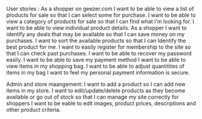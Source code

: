 User stories : As a shopper on geezer.com I want 
to be able to view a list of products for 
sale so that I can select some for purchase.
I want to be able to view a category of 
products for sale so that I can find what 
i'm looking for. I want to be able to view 
individual product details. As a shopper I 
want to identify any deals that may be 
available so that I can save money on my 
purchases. I want to sort the available 
products so that I can Identify the best 
product for me. I want to easily register 
for membership to the site so that I can 
check past purchases. I want to be able to 
recover my password easily. I want to be able 
to save my payment method I want to be able 
to view items in my shopping bag. I want to 
be able to adjust quantitites of items in my 
bag I want to feel my personal payment 
information is secure.

Admin and store maangement: I want to add a 
product so I can add new items in my store. 
I want to edit/update/delete products as 
they become available or go out of stock 
so that I can manage my site correctly 
for shoppers I want to be eable to edit 
images, product prices, descriptions and 
other product criteria.
